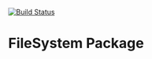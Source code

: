 [![Build Status](https://travis-ci.org/fuelphp/filesystem.png?branch=master)](https://travis-ci.org/fuelphp/filesystem)

# FileSystem Package